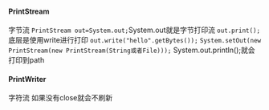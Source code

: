 #### PrintStream
字节流
`PrintStream out=System.out;`System.out就是字节打印流
`out.print();`底层是使用write进行打印
`out.write("hello".getBytes());`
`System.setOut(new PrintStream(new PrintStream(String或者File)));`
System.out.println();就会打印到path
#### PrintWriter
字符流
如果没有close就会不刷新
